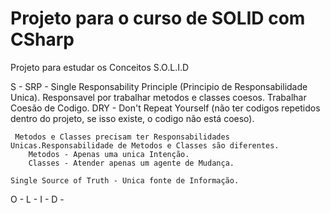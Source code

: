 # Projeto para o curso de SOLID com CSharp

Projeto para estudar os Conceitos S.O.L.I.D

S - SRP - Single Responsability Principle (Principio de Responsabilidade Unica).
    Responsavel por trabalhar metodos e classes coesos. 
    Trabalhar Coesão de Codigo.
      DRY - Don't Repeat Yourself (não ter codigos repetidos dentro do projeto, se isso existe, o codigo não está coeso). 
      
     Metodos e Classes precisam ter Responsabilidades Unicas.Responsabilidade de Metodos e Classes são diferentes.
        Metodos - Apenas uma unica Intenção.
        Classes - Atender apenas um agente de Mudança. 

    Single Source of Truth - Unica fonte de Informação.

O - 
L - 
I - 
D - 
